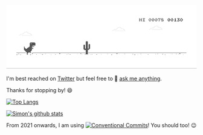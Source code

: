 ![image](https://github.com/simonberner/simonberner/blob/master/dino.gif)

I'm best reached on [Twitter](https://twitter.com/alientester) but feel free to 💬 [ask me anything](https://github.com/simonberner/ama/issues/new).

Thanks for stopping by! 😄

[![Top Langs](https://github-readme-stats.vercel.app/api/top-langs/?username=simonberner&langs_count=8)](https://github.com/anuraghazra/github-readme-stats)  

[![Simon's github stats](https://github-readme-stats.vercel.app/api?username=simonberner&theme=great-gatsby)](https://github.com/anuraghazra/github-readme-stats)

From 2021 onwards, I am using [![Conventional Commits](https://img.shields.io/badge/Conventional%20Commits-1.0.0-yellow.svg)](https://conventionalcommits.org)!
You should too! 😉

<!--
**simonberner/simonberner** is a ✨ _special_ ✨ repository because its `README.md` (this file) appears on your GitHub profile.

Here are some ideas to get you started:

- 🔭 I’m currently working on ...
- 🌱 I’m currently learning ...
- 👯 I’m looking to collaborate on ...
- 🤔 I’m looking for help with ...
- 💬 Ask me about ...
- 📫 How to reach me: ...
- 😄 Pronouns: ...
- ⚡ Fun fact: ...

<br>

  [![Visits Badge](https://badges.pufler.dev/visits/simonberner/simonberner)](https://badges.pufler.dev)
<br>

<br>

[![Years Badge](https://badges.pufler.dev/years/simonberner)](https://badges.pufler.dev)
<br>

<br>

[![Repos Badge](https://badges.pufler.dev/repos/simonberner)](https://badges.pufler.dev)
<br>

<br>

[![Commits Badge](https://badges.pufler.dev/commits/monthly/puf17640)](https://badges.pufler.dev)
<br>

-->
